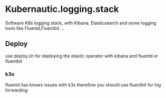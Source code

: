 # Kubernautic.logging.stack

Software K8s logging stack, with Kibana, Elasticsearch and some logging tools like Fluentd,Fluentbit ...

## Deploy

use deploy.sh for deploying the elastic operator with kibana and fluentd or fluentbit

### k3s

fluentd has knows issues with k3s therefore you should use fluentbit for log forwarding
